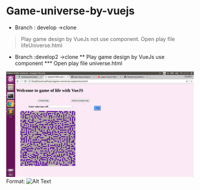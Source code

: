 # Game-universe-by-vuejs
* Branch : develop ->clone
> Play game design by VueJs not use component.
> Open play file lifeUniverse.html
* Branch :develop2 ->clone
** Play game design by VueJs use component
*** Open play file universe.html

![GitHub Logo](/image/image.png)
Format: ![Alt Text](url)

